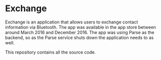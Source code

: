# Exchange

Exchange is an application that allows users to exchange contact information via Bluetooth. The app was available in the app
store between around March 2016 and December 2016. The app was using Parse as the backend, so as the Parse service shuts down
the application needs to as well.

This repository contains all the source code.
